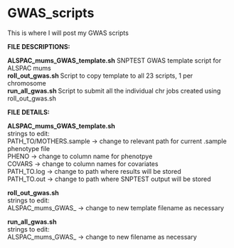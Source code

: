 # GWAS_scripts

This is where I will post my GWAS scripts

<b>FILE DESCRIPTIONS:</b>

<b>ALSPAC_mums_GWAS_template.sh</b>    SNPTEST GWAS template script for ALSPAC mums<br>
<b>roll_out_gwas.sh </b>               Script to copy template to all 23 scripts, 1 per chromosome<br>
<b>run_all_gwas.sh </b>                Script to submit all the individual chr jobs created using roll_out_gwas.sh<br>

<b>FILE DETAILS:</b>

<b>ALSPAC_mums_GWAS_template.sh</b><br>
strings to edit:<br>
PATH_TO/MOTHERS.sample -> change to relevant path for current .sample phenotype file<br>
PHENO -> change to column name for phenotpye<br>
COVARS -> change to column names for covariates<br>
PATH_TO.log -> change to path where results will be stored<br>
PATH_TO.out -> change to path where SNPTEST output will be stored<br>

<b>roll_out_gwas.sh</b><br>
strings to edit:<br>
ALSPAC_mums_GWAS_ -> change to new template filename as necessary

<b>run_all_gwas.sh</b><br>
strings to edit:<br>
ALSPAC_mums_GWAS_ -> change to new filename as necessary
